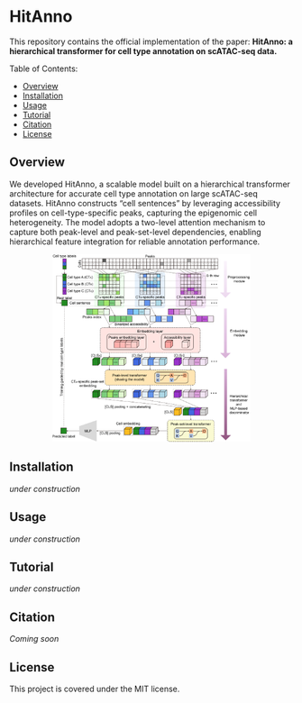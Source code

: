 # HitAnno
This repository contains the official implementation of the paper: 
**HitAnno: a hierarchical transformer for cell type annotation on scATAC-seq data.**

Table of Contents:
- [Overview](#Overview)
- [Installation](#Installation)
- [Usage](#Usage)
- [Tutorial](#Tutorial)
- [Citation](#Citation)
- [License](#License)

## Overview
We developed HitAnno, a scalable model built on a hierarchical transformer architecture for accurate cell type annotation on large scATAC-seq datasets. HitAnno constructs “cell sentences” by leveraging accessibility profiles on cell-type-specific peaks, capturing the epigenomic cell heterogeneity. The model adopts a two-level attention mechanism to capture both peak-level and peak-set-level dependencies, enabling hierarchical feature integration for reliable annotation performance.

<div align="center">
  <img src="figures/model.png" alt="HitAnno model" width="70%">
</div>

## Installation
*under construction*

## Usage
*under construction*

## Tutorial
*under construction*

## Citation
*Coming soon*

## License
This project is covered under the MIT license.
